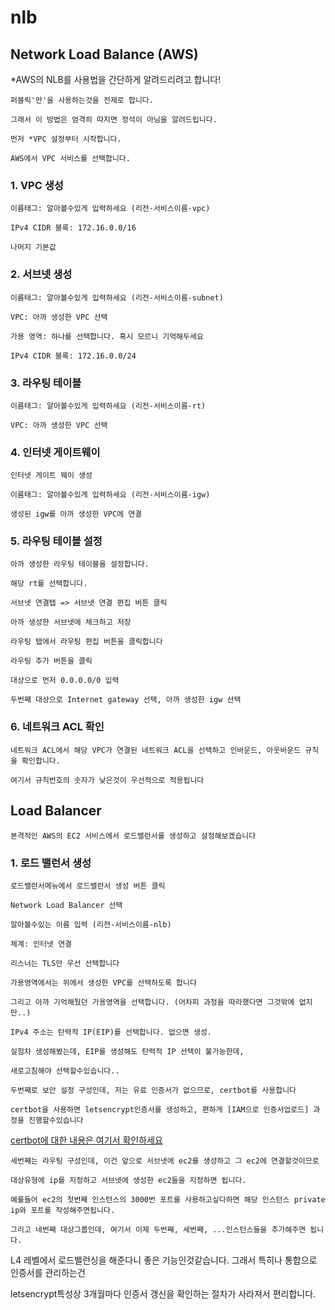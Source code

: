 # nlb

## Network Load Balance \(AWS\)

\*AWS의 NLB를 사용법을 간단하게 알려드리려고 합니다!

```text
퍼블릭'만'을 사용하는것을 전제로 합니다.

그래서 이 방법은 엄격히 따지면 정석이 아님을 알려드립니다.

먼저 *VPC 설정부터 시작합니다.

AWS에서 VPC 서비스를 선택합니다.
```

### 1. VPC 생성

```text
이름태그: 알아볼수있게 입력하세요 (리전-서비스이름-vpc)

IPv4 CIDR 블록: 172.16.0.0/16

나머지 기본값
```

### 2. 서브넷 생성

```text
이름태그: 알아볼수있게 입력하세요 (리전-서비스이름-subnet)

VPC: 아까 생성한 VPC 선택

가용 영역: 하나를 선택합니다. 혹시 모르니 기억해두세요

IPv4 CIDR 블록: 172.16.0.0/24
```

### 3. 라우팅 테이블

```text
이름태그: 알아볼수있게 입력하세요 (리전-서비스이름-rt)

VPC: 아까 생성한 VPC 선택
```

### 4. 인터넷 게이트웨이

```text
인터넷 게이트 웨이 생성

이름태그: 알아볼수있게 입력하세요 (리전-서비스이름-igw)
```

```text
생성된 igw를 아까 생성한 VPC에 연결
```

### 5. 라우팅 테이블 설정

```text
아까 생성한 라우팅 테이블을 설정합니다.

해당 rt를 선택합니다.

서브넷 연결탭 => 서브넷 연결 편집 버튼 클릭

아까 생성한 서브넷에 체크하고 저장

라우팅 탭에서 라우팅 편집 버튼을 클릭합니다

라우팅 추가 버튼을 클릭

대상으로 먼저 0.0.0.0/0 입력

두번째 대상으로 Internet gateway 선택, 아까 생성한 igw 선택
```

### 6. 네트워크 ACL 확인

```text
네트워크 ACL에서 해당 VPC가 연결된 네트워크 ACL을 선택하고 인바운드, 아웃바운드 규칙을 확인합니다.

여기서 규칙번호의 숫자가 낮은것이 우선적으로 적용됩니다
```

## Load Balancer

```text
본격적인 AWS의 EC2 서비스에서 로드밸런서를 생성하고 설정해보겠습니다
```

### 1. 로드 밸런서 생성

```text
로드밸런서메뉴에서 로드밸런서 생성 버튼 클릭

Network Load Balancer 선택

알아볼수있는 이름 입력 (리전-서비스이름-nlb)

체계: 인터넷 연결

리스너는 TLS만 우선 선택합니다

가용영역에서는 위에서 생성한 VPC를 선택하도록 합니다

그리고 아까 기억해뒀던 가용영역을 선택합니다. (어차피 과정을 따라했다면 그것밖에 없지만..)

IPv4 주소는 탄력적 IP(EIP)를 선택합니다. 없으면 생성.

실험차 생성해봤는데, EIP를 생성해도 탄력적 IP 선택이 불가능한데,

새로고침해야 선택할수있습니다..

두번째로 보안 설정 구성인데, 저는 유료 인증서가 없으므로, certbot를 사용합니다

certbot을 사용하면 letsencrypt인증서를 생성하고, 편하게 [IAM으로 인증서업로드] 과정을 진행할수있습니다
```

[certbot에 대한 내용은 여기서 확인하세요](certbot.md)

```text
세번째는 라우팅 구성인데, 이건 앞으로 서브넷에 ec2를 생성하고 그 ec2에 연결할것이므로

대상유형에 ip를 지정하고 서브넷에 생성한 ec2들을 지정하면 됩니다.

예를들어 ec2의 첫번째 인스턴스의 3000번 포트를 사용하고싶다하면 해당 인스턴스 private ip와 포트를 작성해주면됩니다.

그리고 네번째 대상그룹인데, 여기서 이제 두번째, 세번째, ...인스턴스들을 추가해주면 됩니다.
```

L4 레벨에서 로드밸런싱을 해준다니 좋은 기능인것같습니다. 그래서 특히나 통합으로 인증서를 관리하는건

letsencrypt특성상 3개월마다 인증서 갱신을 확인하는 절차가 사라져서 편리합니다.


